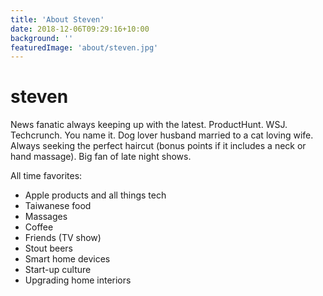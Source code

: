 ```yaml
---
title: 'About Steven'
date: 2018-12-06T09:29:16+10:00
background: ''
featuredImage: 'about/steven.jpg'
---
```


# steven

News fanatic always keeping up with the latest. ProductHunt. WSJ. Techcrunch. You name it. Dog lover husband married to a cat loving wife. Always seeking the perfect haircut (bonus points if it includes a neck or hand massage). Big fan of late night shows.

All time favorites:

* Apple products and all things tech
* Taiwanese food
* Massages
* Coffee
* Friends (TV show)
* Stout beers
* Smart home devices
* Start-up culture
* Upgrading home interiors